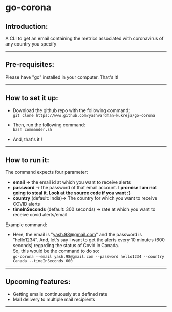 # go-corona

## Introduction: 
A CLI to get an email containing the metrics associated with coronavirus of any country you specify<br>

------

## Pre-requisites:
Please have "go" installed in your computer. That's it!

------

## How to set it up:
 - Download the github repo with the following command:<br>
 ```git clone https://www.github.com/yashvardhan-kukreja/go-corona```
 - Then, run the following command:<br>
 ```bash commander.sh```

 - And, that's it !

-----

## How to run it:
 
 The command expects four parameter:
 - **email** -> the email id at which you want to receive alerts
 - **password** -> the password of that email account. <b>I promise I am not going to steal it. Look at the source code if you want :)</b>
 - **country** (default: India)-> The country for which you want to receive COVID alerts
 - **timeInSeconds** (default: 300 seconds) -> rate at which you want to receive covid alerts/email

 Example command:
 - Here, the email is "yash.98@gmail.com" and the password is "hello1234". And, let's say I want to get the alerts every 10 minutes (600 seconds) regarding the status of Covid in Canada.<br>
 So, this would be the command to do so:<br>
 ```go-corona --email yash.98@gmail.com --password hello1234 --country Canada --timeInSeconds 600 ```

-----

## Upcoming features:
 - Getting emails continuously at a defined rate
 - Mail delivery to multiple mail recipients

-----